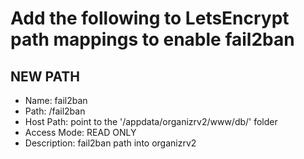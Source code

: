 # Add the following to LetsEncrypt path mappings to enable fail2ban

## NEW PATH
 - Name: fail2ban
 - Path: /fail2ban
 - Host Path: point to the '/appdata/organizrv2/www/db/' folder
 - Access Mode: READ ONLY
 - Description: fail2ban path into organizrv2
